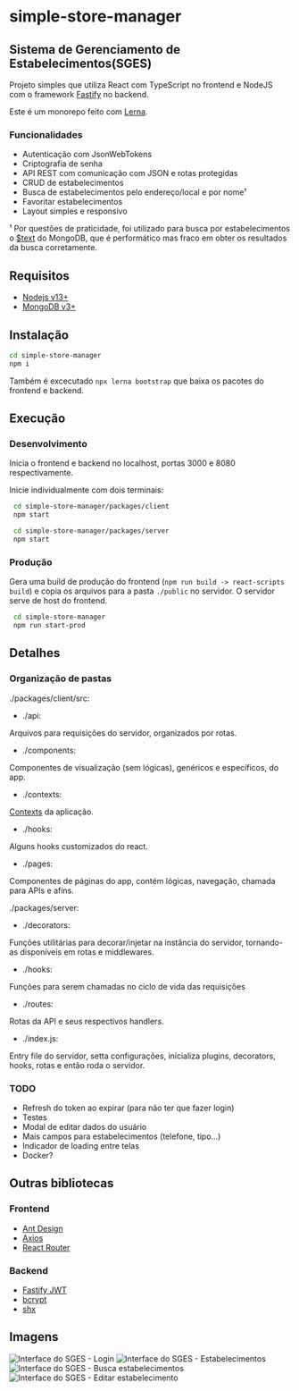 # simple-store-manager

## Sistema de Gerenciamento de Estabelecimentos(SGES)

Projeto simples que utiliza React com TypeScript no frontend e NodeJS com o framework [Fastify](https://www.fastify.io/) no backend.

Este é um monorepo feito com [Lerna](https://github.com/lerna/lerna).

### Funcionalidades

-   Autenticação com JsonWebTokens
-   Criptografia de senha
-   API REST com comunicação com JSON e rotas protegidas
-   CRUD de estabelecimentos
-   Busca de estabelecimentos pelo endereço/local e por nome¹
-   Favoritar estabelecimentos
-   Layout simples e responsivo

¹ Por questões de praticidade, foi utilizado para busca por estabelecimentos o [$text](https://docs.mongodb.com/manual/reference/operator/query/text/#mongodb-query-op.-text) do MongoDB, que é performático mas fraco em obter os resultados da busca corretamente.

## Requisitos

-   [Nodejs v13+](https://nodejs.org)
-   [MongoDB v3+](https://www.mongodb.com/try/download/community)

## Instalação

```bash
cd simple-store-manager
npm i
```

Também é excecutado `npx lerna bootstrap` que baixa os pacotes do frontend e backend.

## Execução

### Desenvolvimento

Inicia o frontend e backend no localhost, portas 3000 e 8080 respectivamente.

Inicie individualmente com dois terminais:

```bash
 cd simple-store-manager/packages/client
 npm start
```

```bash
 cd simple-store-manager/packages/server
 npm start
```

### Produção

Gera uma build de produção do frontend (`npm run build -> react-scripts build`) e copia os arquivos para a pasta `./public` no servidor. O servidor serve de host do frontend.

```bash
 cd simple-store-manager
 npm run start-prod
```

## Detalhes

### Organização de pastas

./packages/client/src:

-   ./api:

Arquivos para requisições do servidor, organizados por rotas.

-   ./components:

Componentes de visualização (sem lógicas), genéricos e específicos, do app.

-   ./contexts:

[Contexts](https://reactjs.org/docs/context.html) da aplicação.

-   ./hooks:

Alguns hooks customizados do react.

-   ./pages:

Componentes de páginas do app, contém lógicas, navegação, chamada para APIs e afins.

./packages/server:

-   ./decorators:

Funções utilitárias para decorar/injetar na instância do servidor, tornando-as disponíveis em rotas e middlewares.

-   ./hooks:

Funções para serem chamadas no ciclo de vida das requisições

-   ./routes:

Rotas da API e seus respectivos handlers.

-   ./index.js:

Entry file do servidor, setta configurações, inicializa plugins, decorators, hooks, rotas e então roda o servidor.

### TODO

-   Refresh do token ao expirar (para não ter que fazer login)
-   Testes
-   Modal de editar dados do usuário
-   Mais campos para estabelecimentos (telefone, tipo...)
-   Indicador de loading entre telas
-   Docker?

## Outras bibliotecas

### Frontend

-   [Ant Design](https://ant.design/)
-   [Axios](https://github.com/axios/axios)
-   [React Router](https://reactrouter.com/web/guides/quick-start)

### Backend

-   [Fastify JWT](https://github.com/fastify/fastify-jwt)
-   [bcrypt](https://github.com/dcodeIO/bcrypt.js#readme)
-   [shx](https://github.com/shelljs/shx#readme)

## Imagens

![Interface do SGES - Login](assets/Screenshot_24.png)
![Interface do SGES - Estabelecimentos](assets/Screenshot_25.png)
![Interface do SGES - Busca estabelecimentos](assets/Screenshot_26.png)
![Interface do SGES - Editar estabelecimento](assets/Screenshot_27.png)
